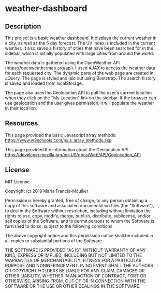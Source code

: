 # weather-dashboard

## Description

This project is a basic weather dashboard.  It displays the current weather in a city, as well as the 5 day forecast.  The UV index is included in the current weather.  It also saves a history of cities that have been searched for in the sidebar, which is initially populated with large cities from around the world.

The weather data is gathered using the OpenWeather API (https://openweathermap.org/api).  I used AJAX to access the weather data for each requested city.  The dynamic parts of the web page are created in JQuery.  The page is styled and laid out using Bootstrap.  The search history is saved and loaded from localStorage.

The page also uses the Geolocation API to pull the user's current location when they click on the "My Location" link on the sidebar.  If the browser can use geolocation and the user gives permission, it will populate the weather in their location.

## Resources

This page provided the basic Javascript array methods: https://www.w3schools.com/js/js_array_methods.asp

This page provided the information about the Geolocation API: https://developer.mozilla.org/en-US/docs/Web/API/Geolocation_API

## License

MIT License

Copyright (c) 2019 Maria Francis-Moullier

Permission is hereby granted, free of charge, to any person obtaining a copy
of this software and associated documentation files (the "Software"), to deal
in the Software without restriction, including without limitation the rights
to use, copy, modify, merge, publish, distribute, sublicense, and/or sell
copies of the Software, and to permit persons to whom the Software is
furnished to do so, subject to the following conditions:

The above copyright notice and this permission notice shall be included in all
copies or substantial portions of the Software.

THE SOFTWARE IS PROVIDED "AS IS", WITHOUT WARRANTY OF ANY KIND, EXPRESS OR
IMPLIED, INCLUDING BUT NOT LIMITED TO THE WARRANTIES OF MERCHANTABILITY,
FITNESS FOR A PARTICULAR PURPOSE AND NONINFRINGEMENT. IN NO EVENT SHALL THE
AUTHORS OR COPYRIGHT HOLDERS BE LIABLE FOR ANY CLAIM, DAMAGES OR OTHER
LIABILITY, WHETHER IN AN ACTION OF CONTRACT, TORT OR OTHERWISE, ARISING FROM,
OUT OF OR IN CONNECTION WITH THE SOFTWARE OR THE USE OR OTHER DEALINGS IN THE
SOFTWARE.